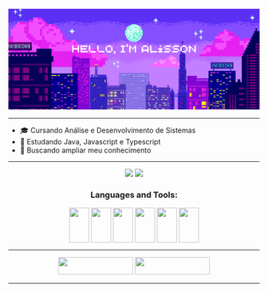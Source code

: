 <p align="center">
    <img width="1010" src="https://github.com/Stuurt/Stuurt/blob/main/images/Pixel Art Profile.png" />
</p>   

***

- 🎓 Cursando Análise e Desenvolvimento de Sistemas
- 🌱 Estudando Java, Javascript e Typescript
- 🔎 Buscando ampliar meu conhecimento

***

<div>
  <p align = "center">
  <href="http://beacons.ai/Stuurt">
    <img height="180cm" src="http://github-readme-stats.vercel.app/api?username=Stuurt&show_icons=true&theme=prussian&include_all_commits=true&count_private=true"/>
    <img height="180cm" src="http://github-readme-stats.vercel.app/api/top-langs/?username=Stuurt&layout=compact&langs_count=16&theme=prussian"/>
    <p/>
</div>


<div style="display: inline_block" align="center">
<h3 align="center">Languages and Tools:</h3>
  <img align="center" height="70" width="40" src="https://cdn.jsdelivr.net/gh/devicons/devicon@latest/icons/java/java-original.svg" /> 
  <img align="center" height="70" width="40" src="https://cdn.jsdelivr.net/gh/devicons/devicon@latest/icons/javascript/javascript-original.svg" />
  <img align="center" height="70" width="40" src="https://cdn.jsdelivr.net/gh/devicons/devicon@latest/icons/html5/html5-original-wordmark.svg" />
  <img align="center" height="70" width="40" src="https://cdn.jsdelivr.net/gh/devicons/devicon@latest/icons/css3/css3-original-wordmark.svg" >
  <img align="center" height="70" width="40" src="https://cdn.jsdelivr.net/gh/devicons/devicon@latest/icons/typescript/typescript-original.svg" />
  <img align="center" height="70" width="40" src="https://cdn.jsdelivr.net/gh/devicons/devicon@latest/icons/c/c-original.svg" >
</div>
    
***

<div style="display: inline_block" align="center">
    <a href="https://www.instagram.com/alisson_stuurt/" target="_blank"><img height="35" width="150" src="https://img.shields.io/badge/Instagram-E4405F?style=for-the-badge&logo=instagram&logoColor=white" target="_blank" /></a>
  <a href="https://www.linkedin.com/in/alisson-rodrigues28/" target="_blank"><img height="35" width="150" src="https://img.shields.io/badge/-Linkedin-%230077B5?style=for-the-badge&logo=linkedin&logoColor=white" target="_blank" /></a>

</div>

***
